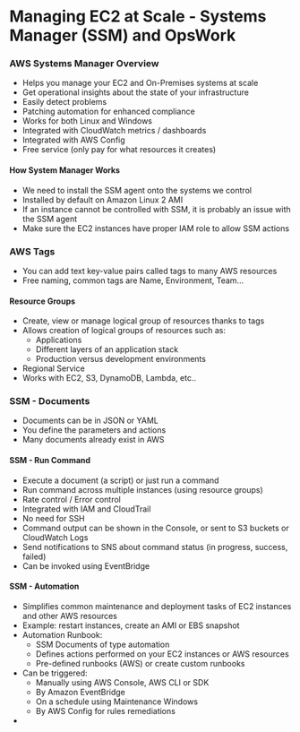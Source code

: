 # Managing EC2 at Scale - Systems Manager (SSM) and OpsWork

### AWS Systems Manager Overview

* Helps you manage your EC2 and On-Premises systems at scale
* Get operational insights about the state of your infrastructure
* Easily detect problems
* Patching automation for enhanced compliance
* Works for both Linux and Windows
* Integrated with CloudWatch metrics / dashboards
* Integrated with AWS Config
* Free service (only pay for what resources it creates)

#### How System Manager Works

* We need to install the SSM agent onto the systems we control
* Installed by default on Amazon Linux 2 AMI
* If an instance cannot be controlled with SSM, it is probably an issue with the SSM agent
* Make sure the EC2 instances have proper IAM role to allow SSM actions

### AWS Tags

* You can add text key-value pairs called tags to many AWS resources
* Free naming, common tags are Name, Environment, Team...

#### Resource Groups

* Create, view or manage logical group of resources thanks to tags
* Allows creation of logical groups of resources such as:
  * Applications
  * Different layers of an application stack
  * Production versus development environments
* Regional Service
* Works with EC2, S3, DynamoDB, Lambda, etc..

### SSM - Documents

* Documents can be in JSON or YAML
* You define the parameters and actions
* Many documents already exist in AWS

#### SSM - Run Command

* Execute a document (a script) or just run a command
* Run command across multiple instances (using resource groups)
* Rate control / Error control
* Integrated with IAM and CloudTrail
* No need for SSH
* Command output can be shown in the Console, or sent to S3 buckets or CloudWatch Logs
* Send notifications to SNS about command status (in progress, success, failed)
* Can be invoked using EventBridge

#### SSM - Automation

* Simplifies common maintenance and deployment tasks of EC2 instances and other AWS resources
* Example: restart instances, create an AMI or EBS snapshot
* Automation Runbook:
  * SSM Documents of type automation
  * Defines actions performed on your EC2 instances or AWS resources
  * Pre-defined runbooks (AWS) or create custom runbooks
* Can be triggered:
  * Manually using AWS Console, AWS CLI or SDK
  * By Amazon EventBridge
  * On a schedule using Maintenance Windows
  * By AWS Config for rules remediations
*

